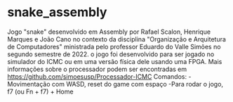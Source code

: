 # snake_assembly
Jogo "snake" desenvolvido em Assembly por Rafael Scalon, Henrique Marques e João Cano no contexto da disciplina "Organização e Arquitetura de Computadores" ministrada pelo professor Eduardo do Valle Simões no segundo semestre de 2022.
o jogo foi desenvolvido para ser jogado no simulador do ICMC ou em uma versão física dele usando uma FPGA. Mais informações sobre o processador podem ser encontradas em <https://github.com/simoesusp/Processador-ICMC>
Comandos:
  -Movimentação com WASD, reset do game com espaço
  -Para rodar o jogo, f7 (ou Fn + f7) + Home
